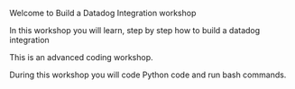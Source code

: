 Welcome to Build a Datadog Integration workshop

In this workshop you will learn, step by step how to build a datadog integration

This is an advanced coding workshop.

During this workshop you will code Python code and run bash commands. 


